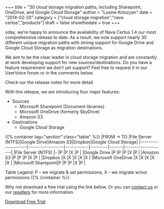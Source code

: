 +++
  title = "30 cloud storage migration paths, including Sharepoint, OneDrive, and Google Cloud Storage"
  author = "Lusine Kolozyan"
  date = "2014-02-20"
  category = ["cloud storage migration","nava certus","products"]
  draft = false
  showthedate = true
+++

oday, we’re happy to announce the availability of Nava Certus 1.4 our most comprehensive release to date. As a result, we now support nearly 30 different unique migration paths with strong support for Google Drive and Google Cloud Storage as migration destinations.

We aim to be the clear leader in cloud storage migration and are constantly at work developing support for new sources/destinations. Do you have a feature requirement we don’t yet support? Feel free to request it in our UserVoice forum or in the comments below.

Check our the release notes for more detail.

With this release, we are introducing four major features:

- Sources
  - Microsoft Sharepoint (Document libraries)
  - Microsoft OneDrive (formerly SkyDrive)
  - Amazon S3
- Destinations
  - Google Cloud Storage

{{% container tag="section" class="table" %}}
|FROM -> TO          |File Server (NTFS)|Google Drive|Amazon S3|Dropbox|Google Cloud Storage|
|--------------------|------------------|------------|---------|-------|--------------------|
|File Server (NTFS)  |-                 |P           |P        |X      |P                   |
|Google Drive        |P                 |P           |P        |X      |P                   |
|Amazon S3           |P                 |P           |P        |X      |P                   |
|Dropbox             |X                 |X           |X        |X      |X                   |
|Microsoft OneDrive  |X                 |X           |X        |X      |X                   |
|Microsoft Sharepoint|P                 |P           |P        |X      |P                   |

Table Legend: P – we migrate & set permissions, X – we migrate w/out permissions
{{% /container %}}

Why not download a free trial using the link below. Or you can [contact us](/request-a-quote/) or our [resellers](/about-us/partnership/) for more information.

[Download Free Trial](/products/downloads-nava-certus/)
